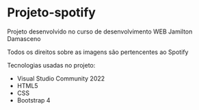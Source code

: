 # Projeto-spotify
Projeto desenvolvido no curso de desenvolvimento WEB Jamilton Damasceno

Todos os direitos sobre as imagens são pertencentes ao Spotify

Tecnologias usadas no projeto:

 - Visual Studio Community 2022
 - HTML5
 - CSS
 - Bootstrap 4
